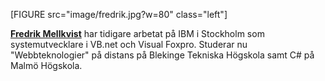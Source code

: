 [FIGURE src="image/fredrik.jpg?w=80" class="left"]

 <a href=https://www.linkedin.com/in/fredrik-mellkvist-34722a24/ rel=author><strong>Fredrik Mellkvist</strong></a> har tidigare arbetat på IBM i Stockholm som systemutvecklare i VB.net och Visual Foxpro. Studerar nu "Webbteknologier" på distans på Blekinge Tekniska Högskola samt C# på Malmö Högskola.
